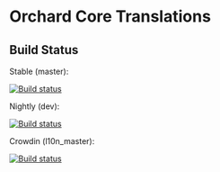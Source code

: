 # Orchard Core Translations

## Build Status

Stable (master): 

[![Build status](https://img.shields.io/appveyor/ci/SebastienRos/orchardcore-translations/master.svg?label=appveyor&style=flat-square)](https://ci.appveyor.com/project/SebastienRos/orchardcore-translations/branch/master)

Nightly (dev): 

[![Build status](https://img.shields.io/appveyor/ci/SebastienRos/orchardcore-translations/dev.svg?label=appveyor&style=flat-square)](https://ci.appveyor.com/project/SebastienRos/orchardcore-translations/branch/dev)

Crowdin (l10n_master): 

[![Build status](https://img.shields.io/appveyor/ci/SebastienRos/orchardcore-translations/l10n_master.svg?label=appveyor&style=flat-square)](https://ci.appveyor.com/project/SebastienRos/orchardcore-translations/branch/l10n_master)